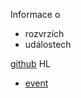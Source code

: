 Informace o 
- rozvrzích
- událostech

[github](https://github.com/bublos/frontendui/tree/app-users)
HL
- [event](/events/event/view/5194663f-11aa-4775-91ed-5f3d79269fed)